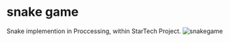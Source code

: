 # snake game
Snake implemention in Proccessing, within StarTech Project. 
![snakegame](https://user-images.githubusercontent.com/39855459/43358792-0bc9da74-92a0-11e8-846b-938fb50e6ff0.PNG)
